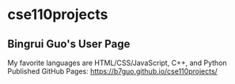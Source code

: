 # cse110projects 
## Bingrui Guo's User Page
My favorite languages are HTML/CSS/JavaScript, C++, and Python
Published GitHub Pages: https://b7guo.github.io/cse110projects/